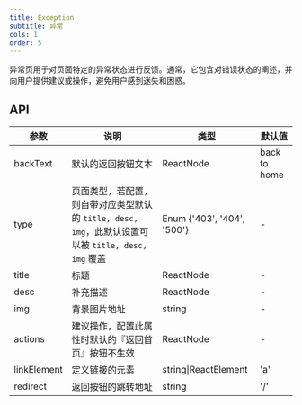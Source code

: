 ```yaml
---
title: Exception
subtitle: 异常
cols: 1
order: 5
---
```


异常页用于对页面特定的异常状态进行反馈。通常，它包含对错误状态的阐述，并向用户提供建议或操作，避免用户感到迷失和困惑。

## API

| 参数 | 说明| 类型 | 默认值 |
|-------------|------------------------------------------|-------------|-------|
| backText| 默认的返回按钮文本 | ReactNode| back to home |
| type| 页面类型，若配置，则自带对应类型默认的 `title`，`desc`，`img`，此默认设置可以被 `title`，`desc`，`img` 覆盖 | Enum {'403', '404', '500'} | - |
| title | 标题 | ReactNode| -|
| desc| 补充描述| ReactNode| -|
| img | 背景图片地址 | string| -|
| actions | 建议操作，配置此属性时默认的『返回首页』按钮不生效| ReactNode| -|
| linkElement | 定义链接的元素 | string\|ReactElement | 'a' |
| redirect | 返回按钮的跳转地址 | string | '/'
